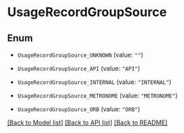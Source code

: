 # UsageRecordGroupSource

## Enum


* `UsageRecordGroupSource_UNKNOWN` (value: `""`)

* `UsageRecordGroupSource_API` (value: `"API"`)

* `UsageRecordGroupSource_INTERNAL` (value: `"INTERNAL"`)

* `UsageRecordGroupSource_METRONOME` (value: `"METRONOME"`)

* `UsageRecordGroupSource_ORB` (value: `"ORB"`)


[[Back to Model list]](../README.md#documentation-for-models) [[Back to API list]](../README.md#documentation-for-api-endpoints) [[Back to README]](../README.md)


